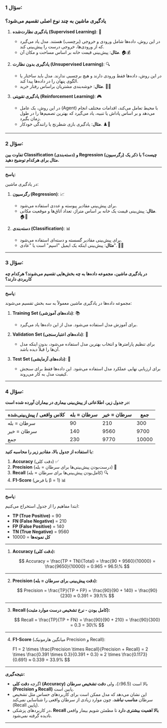 

### سؤال 1:

### یادگیری ماشین به چند نوع اصلی تقسیم می‌شود؟

1. **یادگیری نظارت‌شده (Supervised Learning)**: 🤖
   - در این روش، داده‌ها شامل ورودی و خروجی (برچسب) هستند. مدل یاد می‌گیرد که از ورودی‌ها، خروجی درست را پیش‌بینی کند.
   - **مثال**: پیش‌بینی قیمت خانه بر اساس مساحت و مکان آن. 🏠💰

2. **یادگیری بدون نظارت (Unsupervised Learning)**: 🔍
   - در این روش، داده‌ها فقط ورودی دارند و هیچ برچسبی ندارند. مدل باید ساختار یا الگوی پنهان را در داده‌ها پیدا کند.
   - **مثال**: خوشه‌بندی مشتریان براساس رفتار خرید. 🛒👥

3. **یادگیری تقویتی (Reinforcement Learning)**: 🎮
   - در این روش، یک عامل (Agent) با محیط تعامل می‌کند، اقدامات مختلف انجام می‌دهد و بر اساس پاداش یا تنبیه، یاد می‌گیرد که بهترین تصمیم‌ها را در طول زمان بگیرد.
   - **مثال**: یادگیری بازی شطرنج یا رانندگی خودکار. ♟️🚗

---

### سؤال 2:

**تفاوت بین Classification (دسته‌بندی) و Regression (رگرسیون) چیست؟ با ذکر یک مثال برای هرکدام توضیح دهید.**

---

**پاسخ:**

در یادگیری ماشین:

1. **رگرسیون (Regression)**: 📈
   - برای پیش‌بینی مقادیر پیوسته و عددی استفاده می‌شود.
   - **مثال**: پیش‌بینی قیمت یک خانه بر اساس متراژ، تعداد اتاق‌ها و موقعیت مکانی. 🏠🔢

2. **دسته‌بندی (Classification)**: 📊
   - برای پیش‌بینی مقادیر گسسته و دسته‌ای استفاده می‌شود.
   - **مثال**: پیش‌بینی اینکه یک ایمیل "اسپم" است یا "عادی". 📧🚫

---

### سؤال 3:

**در یادگیری ماشین، مجموعه داده‌ها به چه بخش‌هایی تقسیم می‌شوند؟ هرکدام چه کاربردی دارند؟**

---

**پاسخ:**

مجموعه داده‌ها در یادگیری ماشین معمولاً به سه بخش تقسیم می‌شوند:

1. **Training Set (داده‌های آموزشی)**: 📚
   - برای آموزش مدل استفاده می‌شود. مدل از این داده‌ها یاد می‌گیرد.

2. **Validation Set (داده‌های اعتبارسنجی)**: 🔧
   - برای تنظیم پارامترها و انتخاب بهترین مدل استفاده می‌شود، بدون اینکه مدل آن‌ها را قبلاً دیده باشد.

3. **Test Set (داده‌های آزمایشی)**: 🧪
   - برای ارزیابی نهایی عملکرد مدل استفاده می‌شود. این داده‌ها فقط برای سنجش کیفیت مدل به کار می‌روند.

---

### سؤال 4:

**در جدول زیر، اطلاعاتی از پیش‌بینی بیماری در بیماران آورده شده است:**

| کلاس واقعی / پیش‌بینی‌شده | سرطان = بله | سرطان = خیر | جمع   |
| ------------------------- | ----------- | ----------- | ----- |
| سرطان = بله               | 90          | 210         | 300   |
| سرطان = خیر               | 140         | 9560        | 9700  |
| جمع                       | 230         | 9770        | 10000 |

**با استفاده از جدول بالا، مقادیر زیر را محاسبه کنید:**

1. **Accuracy** (دقت کلی) ✅
2. **Precision** (درست‌بودن پیش‌بینی‌ها برای سرطان = بله) 📏
3. **Recall** (کامل‌بودن پیش‌بینی‌ها برای سرطان = بله) 🔍
4. **F1-Score** (با فرض β = 1) 📊

---

**پاسخ:**

ابتدا مفاهیم را از جدول استخراج می‌کنیم:

- **TP (True Positive)** = 90
- **FN (False Negative)** = 210
- **FP (False Positive)** = 140
- **TN (True Negative)** = 9560
- **کل نمونه‌ها** = 10000

---

1. **Accuracy (دقت کلی):**

   $$
   Accuracy = \frac{TP + TN}{Total} = \frac{90 + 9560}{10000} = \frac{9650}{10000} = 0.965 = 96.5\%
   $$

---

2. **Precision (دقت پیش‌بینی برای سرطان = بله):**

   $$
   Precision = \frac{TP}{TP + FP} = \frac{90}{90 + 140} = \frac{90}{230} ≈ 0.391 = 39.1\%
   $$

---

3. **Recall (کامل بودن - نرخ تشخیص درست موارد مثبت):**

   $$
   Recall = \frac{TP}{TP + FN} = \frac{90}{90 + 210} = \frac{90}{300} = 0.3 = 30\%
   $$

---

4. **F1-Score** (میانگین هارمونیک Precision و Recall):

   
   F1 = 2 \times \frac{Precision \times Recall}{Precision + Recall} = 2 \times \frac{0.391 \times 0.3}{0.391 + 0.3} ≈ 2 \times \frac{0.1173}{0.691} ≈ 0.339 = 33.9\%
   $$

---

**نتیجه‌گیری:**

- اگرچه **دقت کلی (Accuracy)** بالا است (96.5٪)، ولی **دقت تشخیص سرطان (Precision و Recall)** پایین است.
- این نشان می‌دهد که مدل ممکن است برای کاربردهای حساس مثل تشخیص سرطان **مناسب نباشد**، چون موارد زیادی از سرطان واقعی را شناسایی نمی‌کند (Recall پایین).
- در کاربردهای پزشکی، **Recall بالا اهمیت بیشتری دارد** تا مطمئن شویم بیمار واقعی نادیده گرفته نمی‌شود.

---

